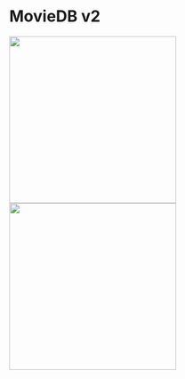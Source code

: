 # MovieDB v2
<img src="https://i.gyazo.com/1d0cf4c2d9a7033d995606a4af41afbc.jpg" width="300px">
<img src="https://i.gyazo.com/caccd98fefd7adb5e7ddd80e00f5b9a4.jpg" width="300px">
